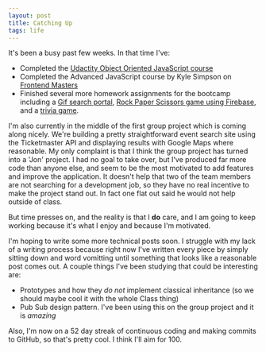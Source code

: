 ```yaml
---
layout: post
title: Catching Up
tags: life
---
```

It's been a busy past few weeks. In that time I've:

- Completed the [Udactity Object Oriented JavaScript course](https://www.udacity.com/course/object-oriented-javascript--ud015)
- Completed the Advanced JavaScript course by Kyle Simpson on [Frontend Masters](https://frontendmasters.com)
- Finished several more homework assignments for the bootcamp including a [Gif search portal](https://jongrim.github.io/giphy), [Rock Paper Scissors game using Firebase](https://jongrim.github.io/realtime-RPS), and a [trivia game](https://jongrim.github.io/trivia-game).

I'm also currently in the middle of the first group project which is coming along nicely. We're building a pretty straightforward event search site using the Ticketmaster API and displaying results with Google Maps where reasonable. My only complaint is that I think the group project has turned into a 'Jon' project. I had no goal to take over, but I've produced far more code than anyone else, and seem to be the most motivated to add features and improve the application. It doesn't help that two of the team members are not searching for a development job, so they have no real incentive to make the project stand out. In fact one flat out said he would not help outside of class.

But time presses on, and the reality is that I **do** care, and I am going to keep working because it's what I enjoy and because I'm motivated.

I'm hoping to write some more technical posts soon. I struggle with my lack of a writing process because right now I've written every piece by simply sitting down and word vomitting until something that looks like a reasonable post comes out. A couple things I've been studying that could be interesting are:

- Prototypes and how they *do not* implement classical inheritance (so we should maybe cool it with the whole Class thing)
- Pub Sub design pattern. I've been using this on the group project and it is *amazing*

Also, I'm now on a 52 day streak of continuous coding and making commits to GitHub, so that's pretty cool. I think I'll aim for 100.
